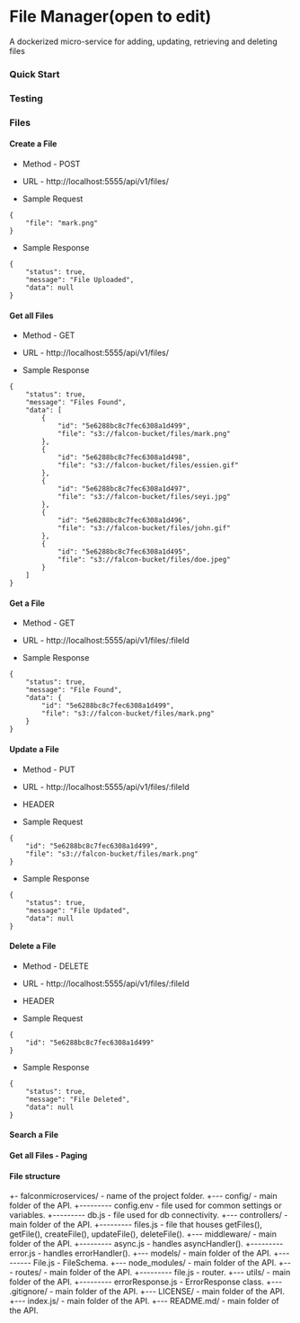 # File Manager(open to edit)

A dockerized micro-service for adding, updating, retrieving and deleting files

### Quick Start

### Testing

### Files

#### Create a File

* Method - POST

* URL - http://localhost:5555/api/v1/files/

* Sample Request

```
{
    "file": "mark.png"
}
```

* Sample Response

```
{
    "status": true,
    "message": "File Uploaded",
    "data": null
}
```

#### Get all Files

* Method - GET

* URL - http://localhost:5555/api/v1/files/

* Sample Response

```
{
    "status": true,
    "message": "Files Found",
    "data": [
        {
            "id": "5e6288bc8c7fec6308a1d499",
            "file": "s3://falcon-bucket/files/mark.png"
        },
        {
            "id": "5e6288bc8c7fec6308a1d498",
            "file": "s3://falcon-bucket/files/essien.gif"
        },
        {
            "id": "5e6288bc8c7fec6308a1d497",
            "file": "s3://falcon-bucket/files/seyi.jpg"
        },
        {
            "id": "5e6288bc8c7fec6308a1d496",
            "file": "s3://falcon-bucket/files/john.gif"
        },
        {
            "id": "5e6288bc8c7fec6308a1d495",
            "file": "s3://falcon-bucket/files/doe.jpeg"
        }
    ]
}
```

#### Get a File

* Method - GET

* URL - http://localhost:5555/api/v1/files/:fileId

* Sample Response

```
{
    "status": true,
    "message": "File Found",
    "data": {
        "id": "5e6288bc8c7fec6308a1d499",
        "file": "s3://falcon-bucket/files/mark.png"
    }
}
```

#### Update a File

* Method - PUT

* URL - http://localhost:5555/api/v1/files/:fileId

* HEADER

* Sample Request

```
{
    "id": "5e6288bc8c7fec6308a1d499",
    "file": "s3://falcon-bucket/files/mark.png"
}
```

* Sample Response

```
{
    "status": true,
    "message": "File Updated",
    "data": null
}
```

#### Delete a File

* Method - DELETE

* URL - http://localhost:5555/api/v1/files/:fileId

* HEADER

* Sample Request

```
{
    "id": "5e6288bc8c7fec6308a1d499"
}
```

* Sample Response

```
{
    "status": true,
    "message": "File Deleted",
    "data": null
}
```

#### Search a File

#### Get all Files - Paging

#### File structure
+- falconmicroservices/ - name of the project folder.
+--- config/ - main folder of the API.
+--------- config.env - file used for common settings or variables.
+--------- db.js - file used for db connectivity.
+--- controllers/ - main folder of the API.
+--------- files.js - file that houses getFiles(), getFile(), createFile(), updateFile(), deleteFile().
+--- middleware/ - main folder of the API.
+--------- async.js - handles asyncHandler().
+--------- error.js - handles errorHandler().
+--- models/ - main folder of the API.
+--------- File.js - FileSchema.
+--- node_modules/ - main folder of the API.
+--- routes/ - main folder of the API.
+--------- file.js - router.
+--- utils/ - main folder of the API.
+--------- errorResponse.js - ErrorResponse class.
+--- .gitignore/ - main folder of the API.
+--- LICENSE/ - main folder of the API.
+--- index.js/ - main folder of the API.
+--- README.md/ - main folder of the API.
